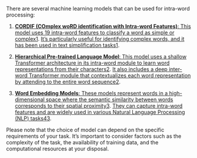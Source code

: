 There are several machine learning models that can be used for intra-word processing:

1. [**CORDIF (COmplex woRD identification with Intra-word Features)**: This model uses 19 intra-word features to classify a word as simple or complex](https://link.springer.com/chapter/10.1007/978-981-13-1642-5_26)[1](https://link.springer.com/chapter/10.1007/978-981-13-1642-5_26). [It’s particularly useful for identifying complex words, and it has been used in text simplification tasks](https://link.springer.com/chapter/10.1007/978-981-13-1642-5_26)[1](https://link.springer.com/chapter/10.1007/978-981-13-1642-5_26).
    
2. [**Hierarchical Pre-trained Language Model**: This model uses a shallow Transformer architecture in its intra-word module to learn word representations from their characters](https://link.springer.com/chapter/10.1007/978-981-13-1642-5_26)[2](https://aclanthology.org/2023.acl-long.200.pdf). [It also includes a deep inter-word Transformer module that contextualizes each word representation by attending to the entire word sequence](https://aclanthology.org/2023.acl-long.200.pdf)[2](https://aclanthology.org/2023.acl-long.200.pdf).
    
3. [**Word Embedding Models**: These models represent words in a high-dimensional space where the semantic similarity between words corresponds to their spatial proximity](https://link.springer.com/article/10.1007/s10462-023-10419-1)[3](https://link.springer.com/article/10.1007/s10462-023-10419-1). [They can capture intra-word features and are widely used in various Natural Language Processing (NLP) tasks](https://www.deeplearning.ai/resources/natural-language-processing/)[4](https://www.deeplearning.ai/resources/natural-language-processing/)[3](https://link.springer.com/article/10.1007/s10462-023-10419-1).
    

Please note that the choice of model can depend on the specific requirements of your task. It’s important to consider factors such as the complexity of the task, the availability of training data, and the computational resources at your disposal.